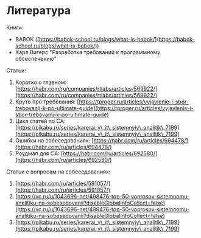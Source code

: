 # Литература

Книги:

* BABOK ([https://babok-school.ru/blogs/what-is-babok/](https://babok-school.ru/blogs/what-is-babok/))
* Карл Вигерс "Разработка требований к программному обсеспечению"

Статьи:

1. Коротко о главном: [https://habr.com/ru/companies/rtlabs/articles/569922/](https://habr.com/ru/companies/rtlabs/articles/569922/)
2. Круто про требования: [https://tproger.ru/articles/vyjavlenie-i-sbor-trebovanij-k-po-ultimate-guide](https://tproger.ru/articles/vyjavlenie-i-sbor-trebovanij-k-po-ultimate-guide)
3. Цикл статей по СА: [https://pikabu.ru/series/karera\_v\_it\_sistemnyiy\_analitik\_7199](https://pikabu.ru/series/karera\_v\_it\_sistemnyiy\_analitik\_7199)
4. Ошибки на собеседованиях: [https://habr.com/ru/articles/694478/](https://habr.com/ru/articles/694478/)
5. Роудмап для СА: [https://habr.com/ru/articles/692580/](https://habr.com/ru/articles/692580/)

Статьи с вопросам на собеседованиях:

1. [https://habr.com/ru/articles/591057/](https://habr.com/ru/articles/591057/)
2. [https://vc.ru/u/1043696-net/498476-top-50-voprosov-sistemnomu-analitiku-na-sobesedovanii?disableGlobalInfoCollect=false](https://vc.ru/u/1043696-net/498476-top-50-voprosov-sistemnomu-analitiku-na-sobesedovanii?disableGlobalInfoCollect=false)
3. [https://pikabu.ru/series/karera\_v\_it\_sistemnyiy\_analitik\_7199](https://pikabu.ru/series/karera\_v\_it\_sistemnyiy\_analitik\_7199)
